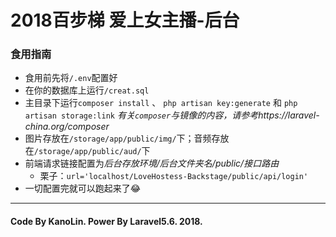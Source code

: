# 2018百步梯 爱上女主播-后台

### 食用指南

- 食用前先将`/.env`配置好
- 在你的数据库上运行`/creat.sql`
- 主目录下运行`composer install` 、 `php artisan key:generate` 和 `php artisan storage:link` *有关`composer`与镜像的内容，请参考https://laravel-china.org/composer* 
- 图片存放在`/storage/app/public/img/`下；音频存放在`/storage/app/public/aud/`下
- 前端请求链接配置为*后台存放环境/后台文件夹名/public/接口路由* 
    - 栗子：`url='localhost/LoveHostess-Backstage/public/api/login'`
- 一切配置完就可以跑起来了😂

-------

#### Code By KanoLin. Power By Laravel5.6. 2018.
